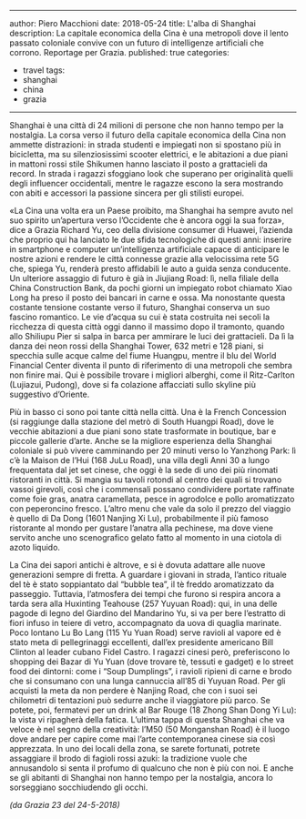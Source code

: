 
---
author: Piero Macchioni
date: 2018-05-24
title: L'alba di Shanghai
description: La capitale economica della Cina è una metropoli dove il lento passato coloniale convive con un futuro di intelligenze artificiali che corrono. Reportage per Grazia.
published: true
categories:
- travel
tags:
- shanghai
- china
- grazia
---

Shanghai è una città di 24 milioni di persone che non hanno tempo per la nostalgia. La corsa verso il futuro della capitale economica della Cina non ammette distrazioni: in strada studenti e impiegati non si spostano più in bicicletta, ma su silenziosissimi scooter elettrici, e le abitazioni a due piani in mattoni rossi stile Shikumen hanno lasciato il posto a grattacieli da record. In strada i ragazzi sfoggiano look che superano per originalità quelli degli influencer occidentali, mentre le ragazze escono la sera mostrando con abiti e accessori la passione sincera per gli stilisti europei. 

«La Cina una volta era un Paese proibito, ma Shanghai ha sempre avuto nel suo spirito un’apertura verso l’Occidente che è ancora oggi la sua forza», dice a Grazia Richard Yu, ceo della divisione consumer di Huawei, l’azienda che proprio qui ha lanciato le due sfida tecnologiche di questi anni: inserire in smartphone e computer un’intelligenza artificiale capace di anticipare le nostre azioni e rendere le città connesse grazie alla velocissima rete 5G che, spiega Yu, renderà presto affidabili le auto a guida senza conducente. Un ulteriore assaggio di futuro è già in Jiujiang Road: lì, nella filiale della China Construction Bank, da pochi giorni un impiegato robot chiamato Xiao Long ha preso il posto dei bancari in carne e ossa.
Ma nonostante questa costante tensione costante verso il futuro, Shanghai conserva un suo fascino romantico. Le vie d’acqua su cui è stata costruita nei secoli la ricchezza di questa città oggi danno il massimo dopo il tramonto, quando allo Shiliupu Pier si salpa in barca per ammirare le luci dei grattacieli. Da lì la danza dei neon rossi della Shanghai Tower, 632 metri e 128 piani,  si specchia sulle acque calme del fiume Huangpu, mentre il blu del World Financial Center diventa il punto di riferimento di una metropoli che sembra non finire mai. Qui è possibile trovare i migliori alberghi, come il Ritz-Carlton (Lujiazui, Pudong), dove si fa colazione affacciati sullo skyline più suggestivo d’Oriente. 

Più in basso ci sono poi tante città nella città. Una è la French Concession (si raggiunge dalla stazione del metrò di South Huangpi Road), dove le vecchie abitazioni a due piani sono state trasformate in boutique, bar e piccole gallerie d’arte. Anche se la migliore esperienza della Shanghai coloniale si può vivere camminando per 20 minuti verso lo Yanzhong Park: lì c’è la Maison de l’Hui (168 JuLu Road), una villa degli Anni 30 a lungo frequentata dal jet set cinese, che oggi è la sede di uno dei più rinomati ristoranti in città. Si mangia su tavoli rotondi al centro dei quali si trovano vassoi girevoli, così che i commensali possano condividere portate raffinate come foie gras, anatra caramellata, pesce in agrodolce e pollo aromatizzato con peperoncino fresco.
L’altro menu che vale da solo il prezzo del viaggio è quello di Da Dong (1601 Nanjing Xi Lu), probabilmente il più famoso ristorante al mondo per gustare l’anatra alla pechinese, ma dove viene servito anche uno scenografico gelato fatto al momento in una ciotola di azoto liquido.

La Cina dei sapori antichi è altrove, e si è dovuta adattare alle nuove generazioni sempre di fretta. A guardare i giovani in strada, l’antico rituale del tè è stato soppiantato dal “bubble tea”, il tè freddo aromatizzato da passeggio. Tuttavia, l’atmosfera dei tempi che furono si respira ancora a tarda sera alla Huxinting Teahouse (257 Yuyuan Road): qui, in una delle pagode di legno del Giardino del Mandarino Yu, si va per bere l’estratto di fiori infuso in teiere di vetro, accompagnato da uova di quaglia marinate. Poco lontano Lu Bo Lang (115 Yu Yuan Road) serve ravioli al vapore ed è stato meta di pellegrinaggi eccellenti, dall’ex presidente americano Bill Clinton al leader cubano Fidel Castro. I ragazzi cinesi però, preferiscono lo shopping dei Bazar di Yu Yuan (dove trovare tè, tessuti e gadget) e lo street food dei dintorni: come i “Soup Dumplings”, i ravioli ripieni di carne e brodo che si consumano con una lunga cannuccia all’85 di Yuyuan Road. Per gli acquisti la meta da non perdere è Nanjing Road, che con i suoi sei chilometri di tentazioni può sedurre anche il viaggiatore più parco. Se potete, poi, fermatevi per un drink al Bar Rouge (18 Zhong Shan Dong Yi Lu): la vista vi ripagherà della fatica.
L’ultima tappa di questa Shanghai che va veloce è nel segno della creatività: l’M50 (50 Monganshan Road) è il luogo dove andare per capire come mai l’arte contemporanea cinese sia così apprezzata. In uno dei locali della zona, se sarete fortunati, potrete assaggiare il brodo di fagioli rossi azuki: la tradizione vuole che annusandolo si senta il profumo di qualcuno che non è più con noi. E anche se gli abitanti di Shanghai non hanno tempo per la nostalgia, ancora lo sorseggiano socchiudendo gli occhi.


<a class="fa fa-newspaper-o"></a><em>(da Grazia 23 del 24-5-2018)</em>
